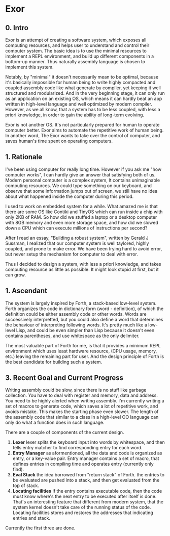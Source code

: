 # Exor

## 0. Intro
Exor is an attempt of creating a software system, which exposes all computing resources, and helps user to understand and control their computer system. The basic idea is to use the minimal resources to implement a REPL environment, and build up different components in a bottom-up manner. Thus naturally assembly language is chosen to implement this system.

Notably, by "minimal" it doesn't necessarily mean to be optimal, because it's basically impossible for human being to write highly compacted and coupled assembly code like what generate by compiler, yet keeping it well structured and modularized. And in the very beginning stage, it can only run as an application on an existing OS, which means it can hardly beat an app written in high-level language and well optimized by modern compiler. However, as we all know, that a system has to be less coupled, with less a priori knowledge, in order to gain the ability of long-term evolving.

Exor is not another OS. It's not particularly prepared for human to operate computer better. Exor aims to automate the repetitive work of human being. In another word, The Exor wants to take over the control of computer, and saves human's time spent on operating computers.

## 1. Rationale
I've been using computer for really long time. However if you ask me "how computer works", I can hardly give an answer that satisfying both of us. Modern personal computer is a complex system, It contains unimaginable computing resources. We could type something on our keyboard, and observe that some information jumps out of screen, we still have no idea about what happened inside the computer during this period.

I used to work on embedded system for a while. What amazed me is that there are some OS like Contiki and TinyOS which can run inside a chip with only 2KB of RAM. So how did we stuffed a laptop or a desktop computer with 8GB memory and even more storage space, and how did we slowed down a CPU which can execute millions of instructions per second?

After I read an essay, "Building a robust system", written by Gerald J Sussman, I realized that our computer system is well taylored, highly coupled, and prone to make error. We have been trying hard to avoid error, but never setup the mechanism for computer to deal with error.

Thus I decided to design a system, with less a priori knowledge, and takes computing resource as little as possible. It might look stupid at first, but it can grow.

## 1. Ascendant
The system is largely inspired by Forth, a stack-based low-level system. Forth
organizes the code in dictionary form (word - definition), of which the definition could be either assembly code or other words. Words are successively interpretted, but you could also define a word that determines the behaviour of interpreting following words. It's pretty much like a low-level Lisp, and could be even simpler than Lisp because it doesn't even contains parentheses, and use whitespace as the  only delimiter.

The most valuable part of Forth for me, is that it provides a minimum REPL environment which uses least hardware resource, (CPU usage, memory, etc.) leaving the remaining part for user. And the design principle of Forth is the best candidate for building such a system.


## 3. Recent Goal and Current Progress
Writing assembly could be slow, since there is no stuff like garbage collection. You have to deal with register and memory, data and address. You need to be highly alerted when writing assembly. I'm currently writing a set of macros to generate code, which saves a lot of repetitive work, and avoids mistake. This makes the starting phase even slower. The length of the assembly code that similar to a class in a high-level OO language can only do what a function does in such language.

There are a couple of components of the current design.

1. __Lexer__
   lexer splits the keyboard input into words by whitespace, and then tells entry matcher to find corresponding entry for each word.
2. __Entry Manager__
   as aformentioned, all the data and code is organized as entry, or a key-value pair. Entry manager contains a set of macro, that defines entries in compiling time and operates entry (currently only find).
3. __Eval Stack__
   the idea borrowed from "return stack" of Forth. the entries to be evaluated are pushed into a stack, and then get evaluated from the top of stack.
4. __Locating facilities__
   If the entry contains executable code, then the code must know where's the next entry to be executed after itself is done. That's an interesting feature that different from modern system, that the system kernel doesn't take care of the running status of the code. Locating facilities stores and restores the addresses that indicating entries and stack.

Currently the first three are done.